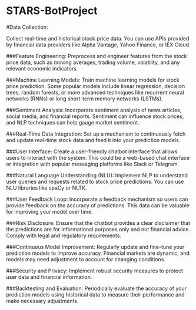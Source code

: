# STARS-BotProject

#Data Collection:

Collect real-time and historical stock price data. You can use APIs provided by financial data providers like Alpha Vantage, Yahoo Finance, or IEX Cloud.

###Feature Engineering:
Preprocess and engineer features from the stock price data, such as moving averages, trading volume, volatility, and any relevant economic indicators.

###Machine Learning Models:
Train machine learning models for stock price prediction. Some popular models include linear regression, decision trees, random forests, or more advanced techniques like recurrent neural networks (RNNs) or long short-term memory networks (LSTMs).

###Sentiment Analysis:
Incorporate sentiment analysis of news articles, social media, and financial reports. Sentiment can influence stock prices, and NLP techniques can help gauge market sentiment.

###Real-Time Data Integration:
Set up a mechanism to continuously fetch and update real-time stock data and feed it into your prediction models.

###User Interface:
Create a user-friendly chatbot interface that allows users to interact with the system. This could be a web-based chat interface or integration with popular messaging platforms like Slack or Telegram.

###Natural Language Understanding (NLU):
Implement NLP to understand user queries and requests related to stock price predictions. You can use NLU libraries like spaCy or NLTK.

###User Feedback Loop:
Incorporate a feedback mechanism so users can provide feedback on the accuracy of predictions. This data can be valuable for improving your model over time.

###Risk Disclosure:
Ensure that the chatbot provides a clear disclaimer that the predictions are for informational purposes only and not financial advice. Comply with legal and regulatory requirements.

###Continuous Model Improvement:
Regularly update and fine-tune your prediction models to improve accuracy. Financial markets are dynamic, and models may need adjustment to account for changing conditions.

###Security and Privacy:
Implement robust security measures to protect user data and financial information.

###Backtesting and Evaluation:
Periodically evaluate the accuracy of your prediction models using historical data to measure their performance and make necessary adjustments.




